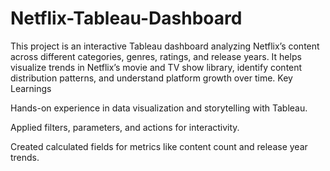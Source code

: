 # Netflix-Tableau-Dashboard
This project is an interactive Tableau dashboard analyzing Netflix’s content across different categories, genres, ratings, and release years.
It helps visualize trends in Netflix’s movie and TV show library, identify content distribution patterns, and understand platform growth over time.
Key Learnings

Hands-on experience in data visualization and storytelling with Tableau.

Applied filters, parameters, and actions for interactivity.

Created calculated fields for metrics like content count and release year trends.
